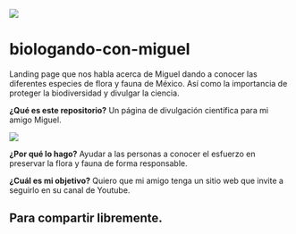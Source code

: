 ![](imgs/diversidad.jpg)
# biologando-con-miguel
Landing page que nos habla acerca de Miguel dando a conocer las diferentes especies de flora y fauna de México. Así como la importancia de proteger la biodiversidad y divulgar la ciencia.

**¿Qué es este repositorio?** Un página de divulgación científica para mi amigo Miguel.


![](imgs/miguel.jpg)

**¿Por qué lo hago?** Ayudar a las personas a conocer el esfuerzo en preservar la flora y fauna de forma responsable. 

**¿Cuál es mi objetivo?** Quiero que mi amigo tenga un sitio web que invite a seguirlo en su canal de Youtube.

## Para compartir libremente.

